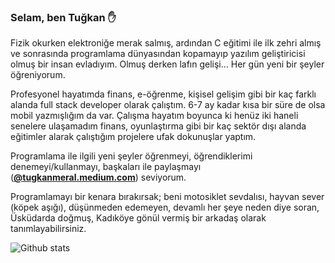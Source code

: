 ### Selam, ben Tuğkan :hand:
Fizik okurken elektroniğe merak salmış, ardından C eğitimi ile ilk zehri almış ve sonrasında programlama dünyasından kopamayıp yazılım geliştiricisi olmuş bir insan evladıyım. Olmuş derken lafın gelişi... Her gün yeni bir şeyler öğreniyorum.

Profesyonel hayatımda finans, e-öğrenme, kişisel gelişim gibi bir kaç farklı alanda full stack developer olarak çalıştım. 6-7 ay kadar kısa bir süre de olsa mobil yazmışlığım da var. Çalışma hayatım boyunca ki henüz iki haneli senelere ulaşamadım finans, oyunlaştırma gibi bir kaç sektör dışı alanda eğitimler alarak çalıştığım projelere ufak dokunuşlar yaptım. 

Programlama ile ilgili yeni şeyler öğrenmeyi, öğrendiklerimi denemeyi/kullanmayı, başkaları ile paylaşmayı (**[@tugkanmeral.medium.com](https://tugkanmeral.medium.com/)**) seviyorum. 

Programlamayı bir kenara bırakırsak; beni motosiklet sevdalısı, hayvan sever (köpek aşığı), düşünmeden edemeyen, devamlı her şeye neden diye soran, Üsküdarda doğmuş, Kadıköye gönül vermiş bir arkadaş olarak tanımlayabilirsiniz.

![Github stats](https://github-readme-stats.vercel.app/api?username=tugkanmeral&show_icons=true&count_private=true)
